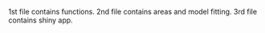 1st file contains functions.
2nd file contains areas and model fitting.
3rd file contains shiny app.
